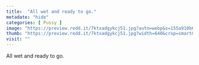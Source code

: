 ```yaml
---
title:  "All wet and ready to go."
metadate: "hide"
categories: [ Pussy ]
image: "https://preview.redd.it/7ktxadgykcj51.jpg?auto=webp&s=155a910b62394c5403f8de39dc560f3f1fa88c99"
thumb: "https://preview.redd.it/7ktxadgykcj51.jpg?width=640&crop=smart&auto=webp&s=c9a548882a485de5e8fed4c8e5a9d75390e2aa2f"
visit: ""
---
```

All wet and ready to go.
